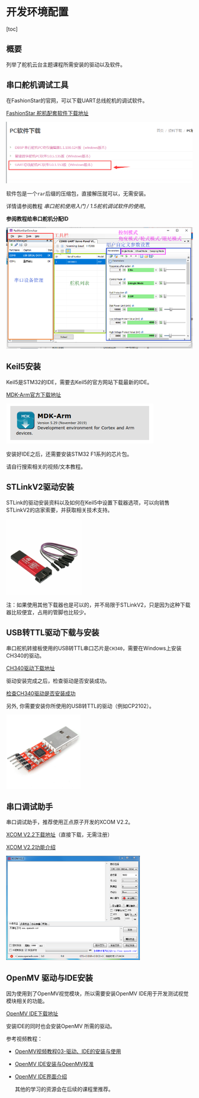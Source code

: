 # 开发环境配置



[toc]

## 概要

列举了舵机云台主题课程所需安装的驱动以及软件。



## 串口舵机调试工具

在FashionStar的官网，可以下载UART总线舵机的调试软件。

[FashionStar 舵机配套软件下载地址](https://fashionrobo.com/zh-hans/download/servo-software/)

<img src="image/PC软件下载地址.png" alt="PC软件下载地址" style="zoom: 67%;" />



软件包是一个`rar`后缀的压缩包，直接解压就可以，无需安装。



详情请参阅教程 *串口舵机使用入门 / 1.5舵机调试软件的使用*。　

**参阅教程给串口舵机分配ID**

<img src="image/上位机软件功能布局.png" style="zoom:70%;" />



## Keil5安装

Keil5是STM32的IDE，需要去Keil5的官方网站下载最新的IDE。

 [MDK-Arm官方下载地址](https://www.keil.com/download/product/)

<img src="image/MDK-Arm.png" style="zoom:80%;" />



安装好IDE之后，还需要安装STM32 F1系列的芯片包。

请自行搜索相关的视频/文本教程。



## STLinkV2驱动安装

STLink的驱动安装资料以及如何在Keil5中设置下载器选项，可以向销售STLinkV2的店家索要，并获取相关技术支持。

<img src="image/STLink.jpg" style="zoom: 20%;" />

注：如果使用其他下载器也是可以的，并不局限于STLinkV2，只是因为这种下载器比较便宜，占用的管脚也比较少。



## USB转TTL驱动下载与安装

串口舵机转接板使用的USB转TTL串口芯片是`CH340`，需要在Windows上安装CH340的驱动。

[CH340驱动下载地址](http://www.wch.cn/download/CH341SER_EXE.html)

驱动安装完成之后，检查驱动是否安装成功。

[检查CH340驱动是否安装成功](https://jingyan.baidu.com/article/00a07f3872a90982d028dcb9.html)

另外, 你需要安装你所使用的USB转TTL的驱动（例如CP2102）。

<img src="image/CP2102.jpg" style="zoom:20%;" />

 

## 串口调试助手

串口调试助手，推荐使用正点原子开发的XCOM V2.2。

[XCOM V2.2下载地址](https://www.amobbs.com/forum.php?mod=attachment&aid=NDQxNzc5fDE5NzMzYjQ1fDE1NzY2NTQ4NTN8MHw1NzAzODMz)（直接下载，无需注册）

[XCOM V2.2功能介绍](https://www.amobbs.com/thread-5703833-1-1.html)

<img src="image/180451f9ezabukfuya2yuy.png" style="zoom:50%;" />



## OpenMV 驱动与IDE安装

因为使用到了OpenMV视觉模块，所以需要安装OpenMV IDE用于开发测试视觉模块相关的功能。

[OpenMV IDE下载地址](https://openmv.io/pages/download)

安装IDE的同时也会安装OpenMV 所需的驱动。

参考视频教程：

* [OpenMV视频教程03-驱动、IDE的安装与使用](https://www.bilibili.com/video/av21956715?from=search&seid=4514684372801241760)

* [OpenMV IDE安装与OpenMV校准](https://www.bilibili.com/video/av16402952?from=search&seid=4514684372801241760)

* [OpenMV IDE界面介绍](https://www.bilibili.com/video/av16402869?from=search&seid=4514684372801241760)

  其他的学习的资源会在后续的课程里推荐。

